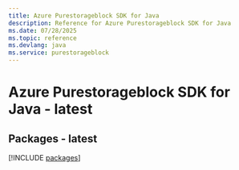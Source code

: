 ```yaml
---
title: Azure Purestorageblock SDK for Java
description: Reference for Azure Purestorageblock SDK for Java
ms.date: 07/28/2025
ms.topic: reference
ms.devlang: java
ms.service: purestorageblock
---
```

# Azure Purestorageblock SDK for Java - latest
## Packages - latest
[!INCLUDE [packages](purestorageblock-index.md)]